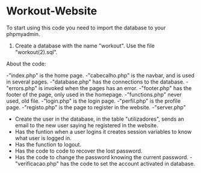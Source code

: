 # Workout-Website

To start using this code you need to import the database to your phpmyadmin.

1. Create a database with the name "workout". Use the file "workout(2).sql".

About the code:

-"index.php" is the home page.
-"cabecalho.php" is the navbar, and is used in several pages.
-"database.php" has the connections to the database.
-"errors.php" is invoked when the pages has an error.
-"footer.php" has the footer of the page, only used in the homepage.
-"functions.php" never used, old file.
-"login.php" is the login page.
-"perfil.php" is the profile page.
-"registo.php" is the page to register in the website.
-"server.php" 
  - Create the user in the database, in the table "utilizadores", sends an email to the new user saying he registered in the website.
  - Has the funtion when a user logins it creates session variables to know what user is logged in.
  - Has the function to logout.
  - Has the code to code to recover the lost password.
  - Has the code to change the password knowing the current password.
 -"verificacao.php" has the code to set the account activated in database.

